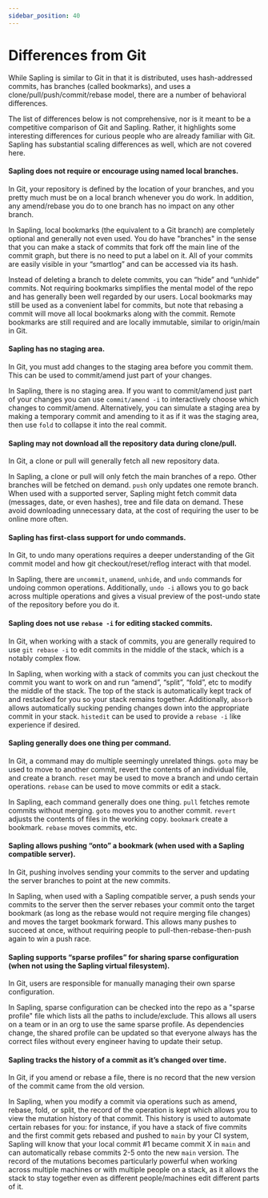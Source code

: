 ```yaml
---
sidebar_position: 40
---
```

# Differences from Git

While Sapling is similar to Git in that it is distributed, uses hash-addressed commits, has branches (called bookmarks), and uses a clone/pull/push/commit/rebase model, there are a number of behavioral differences.

The list of differences below is not comprehensive, nor is it meant to be a competitive comparison of Git and Sapling. Rather, it highlights some interesting differences for curious people who are already familiar with Git. Sapling has substantial scaling differences as well, which are not covered here.

#### Sapling does not require or encourage using named local branches.
In Git, your repository is defined by the location of your branches, and you pretty much must be on a local branch whenever you do work. In addition, any amend/rebase you do to one branch has no impact on any other branch.

In Sapling, local bookmarks (the equivalent to a Git branch) are completely optional and generally not even used. You do have "branches" in the sense that you can make a stack of commits that fork off the main line of the commit graph, but there is no need to put a label on it. All of your commits are easily visible in your “smartlog” and can be accessed via its hash.

Instead of deleting a branch to delete commits, you can “hide” and “unhide” commits. Not requiring bookmarks simplifies the mental model of the repo and has generally been well regarded by our users. Local bookmarks may still be used as a convenient label for commits, but note that rebasing a commit will move all local bookmarks along with the commit. Remote bookmarks are still required and are locally immutable, similar to origin/main in Git.

#### Sapling has no staging area.
In Git, you must add changes to the staging area before you commit them. This can be used to commit/amend just part of your changes.

In Sapling, there is no staging area. If you want to commit/amend just part of your changes you can use `commit/amend -i` to interactively choose which changes to commit/amend. Alternatively, you can simulate a staging area by making a temporary commit and amending to it as if it was the staging area, then use `fold` to collapse it into the real commit.

#### Sapling may not download all the repository data during clone/pull.
In Git, a clone or pull will generally fetch all new repository data.

In Sapling, a clone or pull will only fetch the main branches of a repo. Other branches will be fetched on demand. `push` only updates one remote branch. When used with a supported server, Sapling might fetch commit data (messages, date, or even hashes), tree and file data on demand. These avoid downloading unnecessary data, at the cost of requiring the user to be online more often.

#### Sapling has first-class support for undo commands.
In Git, to undo many operations requires a deeper understanding of the Git commit model and how git checkout/reset/reflog interact with that model.

In Sapling, there are `uncommit`, `unamend`, `unhide`, and `undo` commands for undoing common operations.  Additionally, `undo -i` allows you to go back across multiple operations and gives a visual preview of the post-undo state of the repository before you do it.

#### Sapling does not use `rebase -i` for editing stacked commits.
In Git, when working with a stack of commits, you are generally required to use `git rebase -i` to edit commits in the middle of the stack, which is a notably complex flow.

In Sapling, when working with a stack of commits you can just checkout the commit you want to work on and run “amend”, “split”, “fold”, etc to modify the middle of the stack. The top of the stack is automatically kept track of and restacked for you so your stack remains together. Additionally, `absorb` allows automatically sucking pending changes down into the appropriate commit in your stack. `histedit` can be used to provide a `rebase -i` like experience if desired.

#### Sapling generally does one thing per command.
In Git, a command may do multiple seemingly unrelated things. `goto` may be used to move to another commit, revert the contents of an individual file, and create a branch. `reset` may be used to move a branch and undo certain operations. `rebase` can be used to move commits or edit a stack.

In Sapling, each command generally does one thing. `pull` fetches remote commits without merging. `goto` moves you to another commit. `revert` adjusts the contents of files in the working copy. `bookmark` create a bookmark. `rebase` moves commits, etc.

#### Sapling allows pushing “onto” a bookmark (when used with a Sapling compatible server).
In Git, pushing involves sending your commits to the server and updating the server branches to point at the new commits.

In Sapling, when used with a Sapling compatible server, a push sends your commits to the server then the server rebases your commit onto the target bookmark (as long as the rebase would not require merging file changes) and moves the target bookmark forward.  This allows many pushes to succeed at once, without requiring people to pull-then-rebase-then-push again to win a push race.

#### Sapling supports “sparse profiles” for sharing sparse configuration (when not using the Sapling virtual filesystem).
In Git, users are responsible for manually managing their own sparse configuration.

In Sapling, sparse configuration can be checked into the repo as a "sparse profile" file which lists all the paths to include/exclude. This allows all users on a team or in an org to use the same sparse profile. As dependencies change, the shared profile can be updated so that everyone always has the correct files without every engineer having to update their setup.

#### Sapling tracks the history of a commit as it’s changed over time.
In Git, if you amend or rebase a file, there is no record that the new version of the commit came from the old version.

In Sapling, when you modify a commit via operations such as amend, rebase, fold, or split, the record of the operation is kept which allows you to view the mutation history of that commit. This history is used to automate certain rebases for you: for instance, if you have a stack of five commits and the first commit gets rebased and pushed to `main` by your CI system, Sapling will know that your local commit #1 became commit X in `main` and can automatically rebase commits 2-5 onto the new `main` version. The record of the mutations becomes particularly powerful when working across multiple machines or with multiple people on a stack, as it allows the stack to stay together even as different people/machines edit different parts of it.
